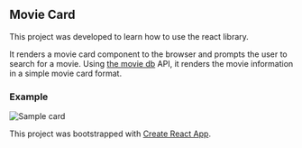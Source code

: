 ## Movie Card

This project was developed to learn how to use the react library. 

It renders a movie card component to the browser and prompts the user to search for a movie. Using [the movie db](https://www.themoviedb.org/documentation/api?language=en-US) API, it renders the movie information in a simple movie card format. 

### Example
![Sample card](https://i.imgur.com/41ZBknX.png)


This project was bootstrapped with [Create React App](https://github.com/facebook/create-react-app).

